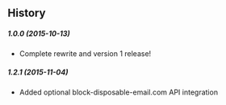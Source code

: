 History
-------


##### 1.0.0 (2015-10-13)

* Complete rewrite and version 1 release!

##### 1.2.1 (2015-11-04)

* Added optional block-disposable-email.com API integration